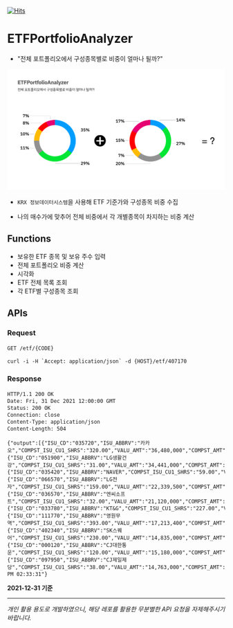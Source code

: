 [![Hits](https://hits.seeyoufarm.com/api/count/incr/badge.svg?url=https%3A%2F%2Fgithub.com%2Fkworkbee%2FETFPortfolioAnalyzer&count_bg=%23FF8700&title_bg=%23555555&icon=&icon_color=%23E7E7E7&title=Hits&edge_flat=true)](https://hits.seeyoufarm.com)

# ETFPortfolioAnalyzer

- "전체 포트폴리오에서 구성종목별로 비중이 얼마나 될까?"

![README](./README.png)

- `KRX 정보데이터시스템`을 사용해 ETF 기준가와 구성종목 비중 수집

- 나의 매수가에 맞추어 전체 비중에서 각 개별종목이 차지하는 비중 계산

## Functions

- 보유한 ETF 종목 및 보유 주수 입력
- 전체 포트폴리오 비중 계산
- 시각화
- ETF 전체 목록 조회
- 각 ETF별 구성종목 조회

## APIs

### Request
`GET /etf/{CODE}`

```
curl -i -H `Accept: application/json` -d {HOST}/etf/407170
```

### Response

```
HTTP/1.1 200 OK
Date: Fri, 31 Dec 2021 12:00:00 GMT
Status: 200 OK
Connection: close
Content-Type: application/json
Content-Length: 504

{"output":[{"ISU_CD":"035720","ISU_ABBRV":"카카오","COMPST_ISU_CU1_SHRS":"320.00","VALU_AMT":"36,480,000","COMPST_AMT":"36,000,000","COMPST_RTO":"7.38"},{"ISU_CD":"051900","ISU_ABBRV":"LG생활건강","COMPST_ISU_CU1_SHRS":"31.00","VALU_AMT":"34,441,000","COMPST_AMT":"34,007,000","COMPST_RTO":"6.97"},{"ISU_CD":"035420","ISU_ABBRV":"NAVER","COMPST_ISU_CU1_SHRS":"59.00","VALU_AMT":"22,538,000","COMPST_AMT":"22,331,500","COMPST_RTO":"4.58"},{"ISU_CD":"066570","ISU_ABBRV":"LG전자","COMPST_ISU_CU1_SHRS":"159.00","VALU_AMT":"22,339,500","COMPST_AMT":"21,942,000","COMPST_RTO":"4.50"},{"ISU_CD":"036570","ISU_ABBRV":"엔씨소프트","COMPST_ISU_CU1_SHRS":"32.00","VALU_AMT":"21,120,000","COMPST_AMT":"20,576,000","COMPST_RTO":"4.22"},{"ISU_CD":"033780","ISU_ABBRV":"KT&G","COMPST_ISU_CU1_SHRS":"227.00","VALU_AMT":"18,091,900","COMPST_AMT":"17,933,000","COMPST_RTO":"3.68"},{"ISU_CD":"111770","ISU_ABBRV":"영원무역","COMPST_ISU_CU1_SHRS":"393.00","VALU_AMT":"17,213,400","COMPST_AMT":"17,154,450","COMPST_RTO":"3.52"},{"ISU_CD":"402340","ISU_ABBRV":"SK스퀘어","COMPST_ISU_CU1_SHRS":"230.00","VALU_AMT":"14,835,000","COMPST_AMT":"15,272,000","COMPST_RTO":"3.13"},{"ISU_CD":"000120","ISU_ABBRV":"CJ대한통운","COMPST_ISU_CU1_SHRS":"120.00","VALU_AMT":"15,180,000","COMPST_AMT":"15,120,000","COMPST_RTO":"3.10"},{"ISU_CD":"097950","ISU_ABBRV":"CJ제일제당","COMPST_ISU_CU1_SHRS":"38.00","VALU_AMT":"14,763,000","COMPST_AMT":"14,725,000","COMPST_RTO":"3.02"}],"CURRENT_DATETIME":"2021.12.31 PM 02:33:31"}
```

**2021-12-31 기준**

---

*개인 활용 용도로 개발하였으니, 해당 레포를 활용한 무분별한 API 요청을 자제해주시기 바랍니다.*